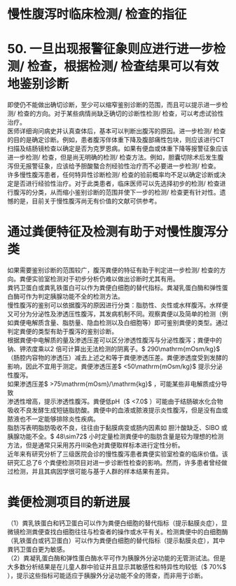 # 慢性腹泻时临床检测/ 检查的指征  
# 50.  一旦出现报警征象则应进行进一步检测/  检查，根据检测/ 检查结果可以有效地鉴别诊断  
即使仍不能做出确切诊断，至少可以缩窄鉴别诊断的范围，而且可以提示进一步检测/ 检查的方向。对于某些病情尚缺乏确切的诊断性检测/ 检查，可以考虑试验性治疗。  
医师详细询问病史并认真查体后，基本可以判断出腹泻的原因。进一步检测/ 检查的目的是确定诊断。例如，患者腹泻伴体重下降及腹部痛性包块，则应该进行CT 扫描及结肠镜检查以确定是否为克罗恩病。如果有便血或体重下降等报警征象应该进一步检测/ 检查，但是尚无明确的检测/ 检查方法。例如，胆囊切除术后发生腹泻但无报警征象，应该给予胆酸螯合剂经验性治疗而不必要进一步检测/ 检查。  
许多慢性腹泻患者，任何特异性诊断检测/ 检查的验前概率均不足以确定诊断或决定是否进行经验性治疗。对于此类患者，临床医师可以先选择初步的检测/ 检查进行腹泻的分类，从而缩小鉴别诊断的范围并使下一步的检测/ 检查更有针对性。遗憾的是，目前关于慢性腹泻尚无有价值的文献可供参考。  
#  通过粪便特征及检测有助于对慢性腹泻分类  
如果需要鉴别诊断的范围较广，腹泻粪便的特征有助于判定进一步检测/ 检查的方向。粪便实验室检测对于初步分析仍难以做出诊断时尤其有用。  
粪钙卫蛋白或粪乳铁蛋白可以作为粪便白细胞的替代指标。粪凝乳蛋白酶和弹性蛋白酶可作为判定胰腺功能不全的检测方法。  
慢性腹泻的鉴别可以依据腹泻的原因进行分类：脂肪性、炎性或水样腹泻。水样便又可分为分泌性及渗透压性腹泻，其发病机制不同。观察粪便以及简单的检测（例如粪便电解质含量、脂肪量、隐血检测以及白细胞等）即可鉴别粪便的类型。通过判定粪便的类型有助于腹泻的鉴别诊断。  
根据粪便中电解质的量及渗透压差可以区分渗透性腹泻与分泌性腹泻；粪便中的钠、钾浓度乘以2 倍可计算出无法检测的阴离子。$ 290\mathrm{mOsm/kg}$    （肠腔内容物的渗透压）减去上述之和等于粪便渗透压差。粪便渗透度受到发酵的影响，因此不宜用于测定。粪便渗透压差$ <50\mathrm{mOsm/kg}$     提示分泌性腹泻。  
如果渗透压差$ >75\mathrm{mOsm}/\mathrm{kg}$    ，可能某些非电解质成分导致  
渗透性增高，提示渗透性腹泻。粪便低pH（$ <7.0$ ）可能由于结肠碳水化合物吸收不良发酵生成短链脂肪酸。粪便中的血液或脓液提示炎性腹泻，但是没有血或脓液也不一定能够排除炎性疾病。  
脂肪泻表明脂肪吸收不良，往往由于黏膜病变或肠内因素如 胆汁酸缺乏、SIBO 或胰腺功能不全。$ 48\sim72$  小时定量检测粪便中的脂肪含量是较为理想的检测方法，但是通常只采用苏丹Ⅲ染色对粪便取样标本进行定性分析。  
近年来有研究分析了三级医院会诊的慢性腹泻患者粪便实验室检查的临床价值。该研究汇总了6 个粪便检测项目对进一步诊断性检查的影响。然而，许多患者曾经做过检测，并且其病因学很可能与基于人群的样本结果有差异。  
#  粪便检测项目的新进展  
（1）粪乳铁蛋白和钙卫蛋白可以作为粪便白细胞的替代指标（提示黏膜炎症），显微镜检测粪便查找白细胞往往与检查者的操作或水平有关。检测粪便中的白细胞酶（乳铁蛋白或钙卫蛋白）可以作为粪便白细胞的替代指标（提示黏膜炎症），其中粪钙卫蛋白更为敏感。  
（2）粪凝乳蛋白酶和弹性蛋白酶水平可作为胰腺外分泌功能的无管测试法。但是大多数分析结果是在儿童人群中验证并且显示其敏感性和特异性均较低（$ 70\%$ ），提示这些指标可能适应于胰腺外分泌功能不全的筛查，而非用于诊断。  